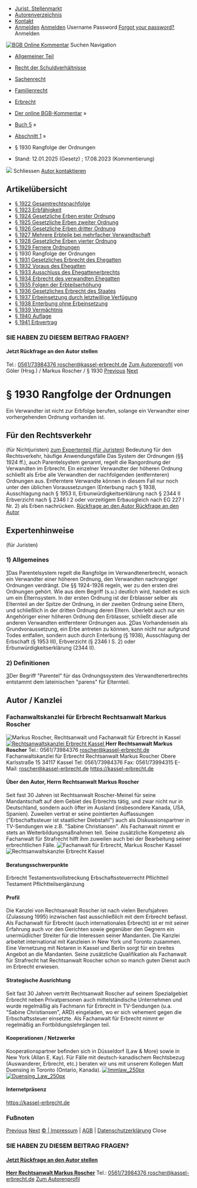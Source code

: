   * [Jurist. Stellenmarkt](https://bgb.kommentar.de/Buch-5/Abschnitt-1/</job-board> "Jurist. Stellenmarkt")
  * [Autorenverzeichnis](https://bgb.kommentar.de/Buch-5/Abschnitt-1/</Autorenverzeichnis> "Autorenverzeichnis")
  * [Kontakt](https://bgb.kommentar.de/Buch-5/Abschnitt-1/</Kontakt>)
  * [Anmelden](https://bgb.kommentar.de/Buch-5/Abschnitt-1/<#login> "show login form") [Anmelden](https://bgb.kommentar.de/Buch-5/Abschnitt-1/<#> "hide login form") Username Password
[Forgot your password?](https://bgb.kommentar.de/Buch-5/Abschnitt-1/</user/forgotpassword>) Anmelden 


[![BGB Online Kommentar](https://bgb.kommentar.de/extension/bgb/design/bgb/images/logo.png)](https://bgb.kommentar.de/Buch-5/Abschnitt-1/</> "BGB Online Kommentar")
Suchen
Navigation
  * [Allgemeiner Teil](https://bgb.kommentar.de/Buch-5/Abschnitt-1/</Buch-1>)
  * [Recht der Schuldverhältnisse](https://bgb.kommentar.de/Buch-5/Abschnitt-1/</Buch-2>)
  * [Sachenrecht](https://bgb.kommentar.de/Buch-5/Abschnitt-1/</Buch-3>)
  * [Familienrecht](https://bgb.kommentar.de/Buch-5/Abschnitt-1/</Buch-4>)
  * [Erbrecht](https://bgb.kommentar.de/Buch-5/Abschnitt-1/</Buch-5>)


  * [Der online BGB-Kommentar](https://bgb.kommentar.de/Buch-5/Abschnitt-1/</>) »
  * [Buch 5](https://bgb.kommentar.de/Buch-5/Abschnitt-1/</Buch-5>) »
  * [Abschnitt 1](https://bgb.kommentar.de/Buch-5/Abschnitt-1/</Buch-5/Abschnitt-1>) »
  * § 1930 Rangfolge der Ordnungen 
  * Stand: 12.01.2025 (Gesetz) ; 17.08.2023 (Kommentierung) 


![](https://vg01.met.vgwort.de/na/1c9909529ead4f509072c06d9081a7d5)
Schliessen 
[ Autor kontaktieren ](https://bgb.kommentar.de/Buch-5/Abschnitt-1/<#autorKanzlei28067>)
## Artikelübersicht
  * [ § 1922 Gesamtrechtsnachfolge ](https://bgb.kommentar.de/Buch-5/Abschnitt-1/</Buch-5/Abschnitt-1/Gesamtrechtsnachfolge>)
  * [ § 1923 Erbfähigkeit ](https://bgb.kommentar.de/Buch-5/Abschnitt-1/</Buch-5/Abschnitt-1/Erbfaehigkeit>)
  * [ § 1924 Gesetzliche Erben erster Ordnung ](https://bgb.kommentar.de/Buch-5/Abschnitt-1/</Buch-5/Abschnitt-1/Gesetzliche-Erben-erster-Ordnung>)
  * [ § 1925 Gesetzliche Erben zweiter Ordnung ](https://bgb.kommentar.de/Buch-5/Abschnitt-1/</Buch-5/Abschnitt-1/Gesetzliche-Erben-zweiter-Ordnung>)
  * [ § 1926 Gesetzliche Erben dritter Ordnung ](https://bgb.kommentar.de/Buch-5/Abschnitt-1/</Buch-5/Abschnitt-1/Gesetzliche-Erben-dritter-Ordnung>)
  * [ § 1927 Mehrere Erbteile bei mehrfacher Verwandtschaft ](https://bgb.kommentar.de/Buch-5/Abschnitt-1/</Buch-5/Abschnitt-1/Mehrere-Erbteile-bei-mehrfacher-Verwandtschaft>)
  * [ § 1928 Gesetzliche Erben vierter Ordnung ](https://bgb.kommentar.de/Buch-5/Abschnitt-1/</Buch-5/Abschnitt-1/Gesetzliche-Erben-vierter-Ordnung>)
  * [ § 1929 Fernere Ordnungen ](https://bgb.kommentar.de/Buch-5/Abschnitt-1/</Buch-5/Abschnitt-1/Fernere-Ordnungen>)
  * § 1930 Rangfolge der Ordnungen 
  * [ § 1931 Gesetzliches Erbrecht des Ehegatten ](https://bgb.kommentar.de/Buch-5/Abschnitt-1/</Buch-5/Abschnitt-1/Gesetzliches-Erbrecht-des-Ehegatten>)
  * [ § 1932 Voraus des Ehegatten ](https://bgb.kommentar.de/Buch-5/Abschnitt-1/</Buch-5/Abschnitt-1/Voraus-des-Ehegatten>)
  * [ § 1933 Ausschluss des Ehegattenerbrechts ](https://bgb.kommentar.de/Buch-5/Abschnitt-1/</Buch-5/Abschnitt-1/Ausschluss-des-Ehegattenerbrechts>)
  * [ § 1934 Erbrecht des verwandten Ehegatten ](https://bgb.kommentar.de/Buch-5/Abschnitt-1/</Buch-5/Abschnitt-1/Erbrecht-des-verwandten-Ehegatten>)
  * [ § 1935 Folgen der Erbteilserhöhung ](https://bgb.kommentar.de/Buch-5/Abschnitt-1/</Buch-5/Abschnitt-1/Folgen-der-Erbteilserhoehung>)
  * [ § 1936 Gesetzliches Erbrecht des Staates ](https://bgb.kommentar.de/Buch-5/Abschnitt-1/</Buch-5/Abschnitt-1/Gesetzliches-Erbrecht-des-Staates>)
  * [ § 1937 Erbeinsetzung durch letztwillige Verfügung ](https://bgb.kommentar.de/Buch-5/Abschnitt-1/</Buch-5/Abschnitt-1/Erbeinsetzung-durch-letztwillige-Verfuegung>)
  * [ § 1938 Enterbung ohne Erbeinsetzung ](https://bgb.kommentar.de/Buch-5/Abschnitt-1/</Buch-5/Abschnitt-1/Enterbung-ohne-Erbeinsetzung>)
  * [ § 1939 Vermächtnis ](https://bgb.kommentar.de/Buch-5/Abschnitt-1/</Buch-5/Abschnitt-1/Vermaechtnis>)
  * [ § 1940 Auflage ](https://bgb.kommentar.de/Buch-5/Abschnitt-1/</Buch-5/Abschnitt-1/Auflage>)
  * [ § 1941 Erbvertrag ](https://bgb.kommentar.de/Buch-5/Abschnitt-1/</Buch-5/Abschnitt-1/Erbvertrag>)


### SIE HABEN ZU DIESEM BEITRAG FRAGEN?
####  Jetzt Rückfrage an den Autor stellen 
Tel.: [ 0561/73984376 ](https://bgb.kommentar.de/Buch-5/Abschnitt-1/<tel:0561/73984376>) roscher@kassel-erbrecht.de [Zum Autorenprofil](https://bgb.kommentar.de/Buch-5/Abschnitt-1/<#autorKanzlei28067>)
von Göler (Hrsg.) /  Markus Roscher / § 1930 
[Previous](https://bgb.kommentar.de/Buch-5/Abschnitt-1/</Buch-5/Abschnitt-1/Fernere-Ordnungen> "§ 1929 Fernere Ordnungen") [Next](https://bgb.kommentar.de/Buch-5/Abschnitt-1/</Buch-5/Abschnitt-1/Gesetzliches-Erbrecht-des-Ehegatten> "§ 1931 Gesetzliches Erbrecht des Ehegatten")
# § 1930 Rangfolge der Ordnungen
Ein Verwandter ist nicht zur Erbfolge berufen, solange ein Verwandter einer vorhergehenden Ordnung vorhanden ist.
## Für den Rechtsverkehr 
(für Nichtjuristen)
[zum Expertenteil (für Juristen)](https://bgb.kommentar.de/Buch-5/Abschnitt-1/<#expertenhinweise>)
Bedeutung für den Rechtsverkehr, häufige Anwendungsfälle
Das System der Ordnungen (§§ 1924 ff.), auch Parentelsystem genannt, regelt die Rangordnung der Verwandten im Erbrecht. Ein einzelner Verwandter der höheren Ordnung schließt als Erbe alle Verwandten der nachfolgenden (entfernteren) Ordnungen aus. Entferntere Verwandte können in diesem Fall nur noch unter den üblichen Voraussetzungen (Enterbung nach § 1938, Ausschlagung nach § 1953 II, Erbunwürdigkeitserklärung nach § 2344 II Erbverzicht nach § 2346 I 2 oder vorzeitigem Erbausgleich nach EG 227 I Nr. 2) als Erben nachrücken.
[ Rückfrage an den Autor ](https://bgb.kommentar.de/Buch-5/Abschnitt-1/<#autorKanzlei28067>) [ Rückfrage an den Autor ](https://bgb.kommentar.de/Buch-5/Abschnitt-1/<#autorKanzlei28067>)
## Expertenhinweise
(für Juristen)
### 1) Allgemeines
[1](https://bgb.kommentar.de/Buch-5/Abschnitt-1/<https:/bgb.kommentar.de/Buch-5/Abschnitt-1/Rangfolge-der-Ordnungen/Allgemeines#1>)Das Parentelsystem regelt die Rangfolge im Verwandtenerbrecht, wonach ein Verwandter einer höheren Ordnung, den Verwandten nachrangiger Ordnungen verdrängt. Die §§ 1924-1926 regeln, wer zu den ersten drei Ordnungen gehört. Wie aus dem Begriff (s.u.) deutlich wird, handelt es sich um ein Elternsystem. In der ersten Ordnung ist der Erblasser selber als Elternteil an der Spitze der Ordnung, in der zweiten Ordnung seine Eltern, und schließlich in der dritten Ordnung deren Eltern. Überlebt auch nur ein Angehöriger einer höheren Ordnung den Erblasser, schließt dieser alle anderen Verwandten entfernterer Ordnungen aus. 
[2](https://bgb.kommentar.de/Buch-5/Abschnitt-1/<https:/bgb.kommentar.de/Buch-5/Abschnitt-1/Rangfolge-der-Ordnungen/Allgemeines#2>)Das Vorhandensein als Grundvoraussetzung, ein Erbe antreten zu können, kann nicht nur aufgrund Todes entfallen, sondern auch durch Enterbung (§ 1938), Ausschlagung der Erbschaft (§ 1953 III), Erbverzicht (§ 2346 I S. 2) oder Erbunwürdigkeitserklärung (2344 II).
### 2) Definitionen
[3](https://bgb.kommentar.de/Buch-5/Abschnitt-1/<https:/bgb.kommentar.de/Buch-5/Abschnitt-1/Rangfolge-der-Ordnungen/Definitionen#3>)Der Begriff "Parentel" für das Ordnungssystem des Verwandtenerbrechts entstammt dem lateinischen "parens" für Elternteil.
## Autor / Kanzlei
### Fachanwaltskanzlei für Erbrecht Rechtsanwalt Markus Roscher
![Markus Roscher, Rechtsanwalt und Fachanwalt für Erbrecht in Kassel](https://bgb.kommentar.de/var/bgb_online/storage/images/users/author/markus-roscher/434020-11-ger-DE/Markus-Roscher_profilelogo.jpg)
[ ![Rechtsanwaltskanzlei Erbrecht Kassel](https://bgb.kommentar.de/var/bgb_online/storage/images/companies/fachanwaltskanzlei-fuer-erbrecht-rechtsanwalt-markus-roscher/431269-24-ger-DE/Fachanwaltskanzlei-fuer-Erbrecht-Rechtsanwalt-Markus-Roscher_large.png) ](https://bgb.kommentar.de/Buch-5/Abschnitt-1/<https:/kassel-erbrecht.de>)
**Herr Rechtsanwalt Markus Roscher** Tel.: 0561/73984376 roscher@kassel-erbrecht.de
Fachanwaltskanzlei für Erbrecht Rechtsanwalt Markus Roscher
Obere Karlsstraße 15
34117 Kassel
Tel: 0561/73984376
Fax: 0561/73994315
E-Mail: roscher@kassel-erbrecht.de
<https://kassel-erbrecht.de>
####  Über den Autor, Herrn Rechtsanwalt Markus Roscher 
Seit fast 30 Jahren ist Rechtsanwalt Roscher-Meinel für seine Mandantschaft auf dem Gebiet des Erbrechts tätig, und zwar nicht nur in Deutschland, sondern auch öfter im Ausland (insbesondere Kanada, USA, Spanien). Zuweilen vertrat er seine pointierten Auffassungen ("Erbschaftssteuer ist staatlicher Diebstahl") auch als Diskussionspartner in TV-Sendungen wie z.B. "Sabine Christiansen". Als Fachanwalt nimmt er stets an Weiterbildungsmaßnahmen teil. Seine zusätzliche Kompetenz als Fachanwalt für Strafrecht hilft ihm zuweilen auch bei der Bearbeitung seiner erbrechtlichen Fälle.
![Fachanwalt für Erbrecht, Markus Roscher Kassel](https://bgb.kommentar.de/var/bgb_online/storage/images/companies/fachanwaltskanzlei-fuer-erbrecht-rechtsanwalt-markus-roscher/431268-20-ger-DE/Fachanwaltskanzlei-fuer-Erbrecht-Rechtsanwalt-Markus-Roscher_profilelogo.jpg)
![Rechtsanwaltskanzlei Erbrecht Kassel](https://bgb.kommentar.de/var/bgb_online/storage/images/companies/fachanwaltskanzlei-fuer-erbrecht-rechtsanwalt-markus-roscher/431269-24-ger-DE/Fachanwaltskanzlei-fuer-Erbrecht-Rechtsanwalt-Markus-Roscher_large.png)
#### Beratungsschwerpunkte
Erbrecht Testamentsvollstreckung Erbschaftssteuerrecht Pflichtteil Testament Pflichtteilsergänzung
#### Profil
Die Kanzlei von Rechtsanwalt Roscher ist nach vielen Berufsjahren (Zulassung 1995) inzwischen fast ausschließlich mit dem Erbrecht befasst. Als Fachanwalt für Erbrecht (auch internationales Erbrecht) ist er mit seiner Erfahrung auch vor den Gerichten sowie gegenüber den Gegnern ein unermüdlicher Streiter für die Interessen seiner Mandanten. Die Kanzlei arbeitet international mit Kanzleien in New York und Toronto zusammen. Eine Vernetzung mit Notaren in Kassel und Berlin sorgt für ein breites Angebot an die Mandanten. Seine zusätzliche Qualifikation als Fachanwalt für Strafrecht hat Rechtsanwalt Roscher schon so manch guten Dienst auch im Erbrecht erwiesen. 
#### Strategische Ausrichtung
Seit fast 30 Jahren vertritt Rechtsanwalt Roscher auf seinem Spezialgebiet Erbrecht neben Privatpersonen auch mittelständische Unternehmen und wurde regelmäßig als Fachmann für Erbrecht in TV-Sendungen (u.a. "Sabine Christiansen", ARD) eingeladen, wo er sich vehement gegen die Erbschaftssteuer einsetzte. Als Fachanwalt für Erbrecht nimmt er regelmäßig an Fortbildungslehrgängen teil.
#### Kooperationen / Netzwerke
Kooperationspartner befinden sich in Düsseldorf (Law & More) sowie in New York (Allan E. Kay).
Für Fälle mit deutsch-kanadischem Rechtsbezug (Auswanderer, Erbrecht, etc.) beraten wir uns mit unserem Kollegen Matt Duensing in Toronto (Ontario, Kanada). 
[ ![Immlaw_250px](https://bgb.kommentar.de/var/bgb_online/storage/images/media/images/immlaw_250px/432735-1-ger-DE/Immlaw_250px_medium.gif) ](https://bgb.kommentar.de/Buch-5/Abschnitt-1/<https:/immlaw.com/immigration-attorney-lawyer/new-york-new-york-allen-e-kaye/>)
[ ![Duensing_Law_250px](https://bgb.kommentar.de/var/bgb_online/storage/images/media/images/duensing_law_250px/432739-1-ger-DE/Duensing_Law_250px_medium.gif) ](https://bgb.kommentar.de/Buch-5/Abschnitt-1/<https:/duensinglaw.com/>)
#### Internetpräsenz
<https://kassel-erbrecht.de>
### Fußnoten
[Previous](https://bgb.kommentar.de/Buch-5/Abschnitt-1/</Buch-5/Abschnitt-1/Fernere-Ordnungen> "§ 1929 Fernere Ordnungen") [Next](https://bgb.kommentar.de/Buch-5/Abschnitt-1/</Buch-5/Abschnitt-1/Gesetzliches-Erbrecht-des-Ehegatten> "§ 1931 Gesetzliches Erbrecht des Ehegatten")
[© | Impressum](https://bgb.kommentar.de/Buch-5/Abschnitt-1/</Kontakt>) | [AGB](https://bgb.kommentar.de/Buch-5/Abschnitt-1/</AGB>) | [Datenschutzerklärung](https://bgb.kommentar.de/Buch-5/Abschnitt-1/</Datenschutzerklaerung-fuer-Leser>)
Close
### SIE HABEN ZU DIESEM BEITRAG FRAGEN?
####  [ Jetzt Rückfrage an den Autor stellen ](https://bgb.kommentar.de/Buch-5/Abschnitt-1/<#autorKanzlei28067>)
[ ](https://bgb.kommentar.de/Buch-5/Abschnitt-1/<#autorKanzlei28067>)
**[Herr Rechtsanwalt Markus Roscher](https://bgb.kommentar.de/Buch-5/Abschnitt-1/<#autorKanzlei28067>)** Tel.: [ 0561/73984376 ](https://bgb.kommentar.de/Buch-5/Abschnitt-1/<tel:0561/73984376>) roscher@kassel-erbrecht.de [Zum Autorenprofil](https://bgb.kommentar.de/Buch-5/Abschnitt-1/<#autorKanzlei28067>)
